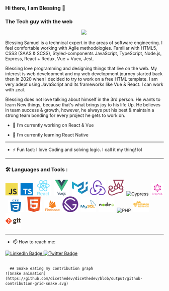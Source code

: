 ### Hi there, I am Blessing 👋
### The Tech guy with the web

<div id="header" align="center">
  <img src="https://media.giphy.com/media/gjrYDwbjnK8x36xZIO/giphy.gif" width="200"/>
  <img src="https://komarev.com/ghpvc/?username=dicethedev&style=flat-square&color=blue" alt=""/>
</div>

Blessing Samuel is a technical expert in the areas of software engineering. I feel comfortable working with Agile methodologies. Familiar with HTML5, CSS3 (SAAS & SCSS), Styled-components JavaScript, TypeScript, Node.js, Express, React + Redux, Vue + Vuex, Jest.

Blessing love programming and designing things that live on the web. My interest is web development and my web development journey started back then in 2020 when I decided to try to work on a free HTML template. I am very adept using JavaScript and its frameworks like Vue & React. I can work with zeal.

Blessing does not love talking about himself in the 3rd person. He wants to learn New things, because that's what brings joy to his life Up. He believes in team success & growth, however, he always put his best & maintain a strong team bonding for every project he gets to work on.



- 🔭 I’m currently working on React & Vue


- 🌱 I’m currently learning React Native

---

- ⚡ Fun fact: I love Coding and solving logic. I call it my thing! lol


---

### :hammer_and_wrench: Languages and Tools :
<div>
   <img src="https://github.com/devicons/devicon/blob/master/icons/javascript/javascript-original.svg" title="JavaScript" alt="JavaScript" width="40" height="40"/>&nbsp;
   <img src="https://github.com/devicons/devicon/blob/master/icons/typescript/typescript-original.svg" title="TypeScript" alt="TypeScript" width="40" height="40"/>&nbsp;
  <img src="https://github.com/devicons/devicon/blob/master/icons/react/react-original-wordmark.svg" title="React" alt="React" width="50" height="50"/>&nbsp;
  <img src="https://github.com/devicons/devicon/blob/master/icons/vuejs/vuejs-original-wordmark.svg" title="Vue" alt="Vue" width="50" height="50"/>&nbsp;
  <img src="https://github.com/devicons/devicon/blob/master/icons/materialui/materialui-original.svg" title="Material UI" alt="Material UI" width="50" height="50"/>&nbsp;
  <img src="https://github.com/devicons/devicon/blob/master/icons/redux/redux-original.svg" title="Redux" alt="Redux" width="50" height="50"/>&nbsp;
    <img src="https://github.com/devicons/devicon/blob/master/icons/jest/jest-original.svg" title="Jest" alt="Jest" width="50" height="50"/>&nbsp;
  <img src="https://iconape.com/cypress-logo-icon-svg-png.html" title="Cypress" alt="Cypress" width="50" height="50"/>&nbsp;
      <img src="https://github.com/devicons/devicon/blob/master/icons/graphql/graphql-original-wordmark.svg" title="GraphQL" alt="GraphQL" width="40" height="40"/>&nbsp;
  <img src="https://github.com/devicons/devicon/blob/master/icons/css3/css3-plain-wordmark.svg"  title="CSS3" alt="CSS" width="50" height="40"/>&nbsp;
  <img src="https://github.com/devicons/devicon/blob/master/icons/html5/html5-original.svg" title="HTML5" alt="HTML" width="50" height="50"/>&nbsp;
  <img src="https://github.com/devicons/devicon/blob/master/icons/firebase/firebase-plain-wordmark.svg" title="Firebase" alt="Firebase" width="50" height="40"/>&nbsp;
  <img src="https://github.com/devicons/devicon/blob/master/icons/gatsby/gatsby-original.svg" title="Gatsby"  alt="Gatsby" width="50" height="50"/>&nbsp;
  <img src="https://github.com/devicons/devicon/blob/master/icons/mysql/mysql-original-wordmark.svg" title="MySQL"  alt="MySQL" width="50" height="50"/>&nbsp;
  <img src="https://github.com/devicons/devicon/blob/master/icons/nodejs/nodejs-original-wordmark.svg" title="NodeJS" alt="NodeJS" width="50" height="50"/>&nbsp;
   <img src="https://github.com/devicons/devicon/blob/master/icons/php/php-original-wordmark.svg" title="PHP" alt="PHP" width="50" height="50"/>&nbsp;
  <img src="https://github.com/devicons/devicon/blob/master/icons/amazonwebservices/amazonwebservices-plain-wordmark.svg" title="AWS" alt="AWS" width="50" height=50"/>&nbsp;
  <img src="https://github.com/devicons/devicon/blob/master/icons/git/git-original-wordmark.svg" title="Git" **alt="Git" width="50" height="50"/>&nbsp;
</div>
                                                                                                                                               

<!--
**dicethedev/dicethedev** is a ✨ _special_ ✨ repository because its `README.md` (this file) appears on your GitHub profile.

Here are some ideas to get you started:

- 🔭 I’m currently working on ...
- 🌱 I’m currently learning ...
- 👯 I’m looking to collaborate on ...
- 🤔 I’m looking for help with ...
- 💬 Ask me about ...
- 📫 How to reach me: ...
- 😄 Pronouns: ...
- ⚡ Fun fact: ...
-->
---

                                                                                                                                  
- 📫 How to reach me: 
<div id="badges">
  <a href="https://www.linkedin.com/in/blessing-samuel-6a72b1211/">
    <img src="https://img.shields.io/badge/LinkedIn-blue?style=for-the-badge&logo=linkedin&logoColor=white" alt="LinkedIn Badge"/>
  </a>
    <a href="https://twitter.com/dicethedev">
    <img src="https://img.shields.io/badge/Twitter-blue?style=for-the-badge&logo=twitter&logoColor=white" alt="Twitter Badge"/>
  </a>                                                                                                                    
</div>
  <br>
                                                                                                                             
      ## Snake eating my contribution graph
    ![Snake animation](https://github.com/dicethedev/dicethedev/blob/output/github-contribution-grid-snake.svg)



